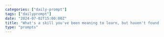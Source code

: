 ```yaml
---
categories: ["daily-prompt"]
tags: ["dailyprompt"]
date: "2024-07-02T15:00:00Z"
title: "What's a skill you've been meaning to learn, but haven't found the time for?"
type: "prompts"
---
```

